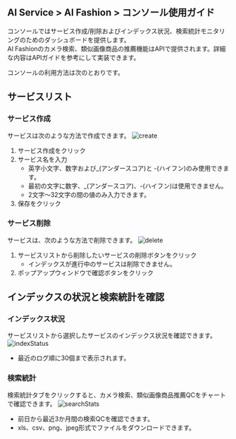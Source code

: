## AI Service > AI Fashion > コンソール使用ガイド

コンソールではサービス作成/削除およびインデックス状況、検索統計モニタリングのためのダッシュボードを提供します。<br>
AI Fashionのカメラ検索、類似画像商品の推薦機能はAPIで提供されます。詳細な内容はAPIガイドを参考にして実装できます。

コンソールの利用方法は次のとおりです。

## サービスリスト

### サービス作成
サービスは次のような方法で作成できます。
![create](http://static.toastoven.net/prod_ai_fashion/create_service_jp.png)
1. サービス作成をクリック
2. サービス名を入力
   - 英字小文字、数字および_(アンダースコア)と -(ハイフン)のみ使用できます。
   - 最初の文字に数字、_(アンダースコア)、-(ハイフン)は使用できません。
   - 2文字～32文字の間の値のみ入力できます。
3. 保存をクリック

### サービス削除
サービスは、次のような方法で削除できます。
![delete](http://static.toastoven.net/prod_ai_fashion/delete_service_jp.png)
1. サービスリストから削除したいサービスの削除ボタンをクリック
   - インデックスが進行中のサービスは削除できません。
2. ポップアップウィンドウで確認ボタンをクリック

## インデックスの状況と検索統計を確認

### インデックス状況
サービスリストから選択したサービスのインデックス状況を確認できます。
![indexStatus](http://static.toastoven.net/prod_ai_fashion/index_status_jp.png)
- 最近のログ順に30個まで表示されます。

### 検索統計
検索統計タブをクリックすると、カメラ検索、類似画像商品推薦QCをチャートで確認できます。
![searchStats](http://static.toastoven.net/prod_ai_fashion/search_stats_jp.png)
- 前日から最近3か月間の検索QCを確認できます。
- xls、csv、png、jpeg形式でファイルをダウンロードできます。
